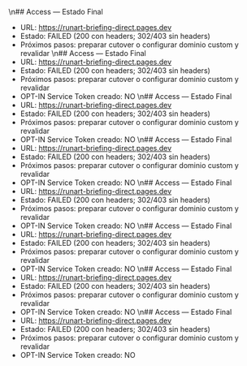 \n## Access — Estado Final
- URL: https://runart-briefing-direct.pages.dev
- Estado: FAILED (200 con headers; 302/403 sin headers)
- Próximos pasos: preparar cutover o configurar dominio custom y revalidar
\n## Access — Estado Final
- URL: https://runart-briefing-direct.pages.dev
- Estado: FAILED (200 con headers; 302/403 sin headers)
- Próximos pasos: preparar cutover o configurar dominio custom y revalidar
- OPT-IN Service Token creado: NO
\n## Access — Estado Final
- URL: https://runart-briefing-direct.pages.dev
- Estado: FAILED (200 con headers; 302/403 sin headers)
- Próximos pasos: preparar cutover o configurar dominio custom y revalidar
- OPT-IN Service Token creado: NO
\n## Access — Estado Final
- URL: https://runart-briefing-direct.pages.dev
- Estado: FAILED (200 con headers; 302/403 sin headers)
- Próximos pasos: preparar cutover o configurar dominio custom y revalidar
- OPT-IN Service Token creado: NO
\n## Access — Estado Final
- URL: https://runart-briefing-direct.pages.dev
- Estado: FAILED (200 con headers; 302/403 sin headers)
- Próximos pasos: preparar cutover o configurar dominio custom y revalidar
- OPT-IN Service Token creado: NO
\n## Access — Estado Final
- URL: https://runart-briefing-direct.pages.dev
- Estado: FAILED (200 con headers; 302/403 sin headers)
- Próximos pasos: preparar cutover o configurar dominio custom y revalidar
- OPT-IN Service Token creado: NO
\n## Access — Estado Final
- URL: https://runart-briefing-direct.pages.dev
- Estado: FAILED (200 con headers; 302/403 sin headers)
- Próximos pasos: preparar cutover o configurar dominio custom y revalidar
- OPT-IN Service Token creado: NO
\n## Access — Estado Final
- URL: https://runart-briefing-direct.pages.dev
- Estado: FAILED (200 con headers; 302/403 sin headers)
- Próximos pasos: preparar cutover o configurar dominio custom y revalidar
- OPT-IN Service Token creado: NO
